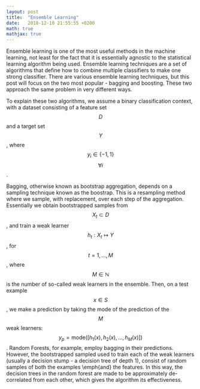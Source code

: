 ```yaml
---
layout: post
title:  "Ensemble Learning"
date:   2018-12-10 21:55:55 +0200
math: true
mathjax: true
---
```


Ensemble learning is one of the most useful methods in the machine learning, not least for the fact that it is essentially agnostic to the statistical learning algorithm being used. Ensemble learning techniques are a set of algorithms that define how to combine multiple classifiers to make one strong classifier. There are various ensemble learning techniques, but this post will focus on the two most popular - bagging and boosting. These two approach the same problem in very different ways.

To explain these two algorithms, we assume a binary classification context, with a dataset consisting of a feature set $$ D $$ and a target set $$ Y $$, where $$ y_i \in \{-1, 1\} $$ $$ \forall i $$.

Bagging, otherwise known as bootstrap aggregation, depends on a sampling technique known as the boostrap. This is a resampling method where we sample, with replacement, over each step of the aggregation. Essentially we obtain bootstrapped samples from $$ X_t \subset D $$, and train a weak learner $$ h_t : X_t \mapsto Y $$, for $$ t = 1, \dots, M $$, where $$ M \in \mathbb{N} $$ is the number of so-called weak learners in the ensemble. Then, on a test example $$ x \in S $$, we make a prediction by taking the mode of the prediction of the $$ M $$ weak learners: $$ y_p = \text{mode}([h_1(x), h_2(x), \dots, h_M(x)]) $$. Random Forests, for example, employ bagging in their predictions. However, the bootstrapped sampled used to train each of the weak learners (usually a decision stump - a decision tree of depth 1), consist of random samples of both the examples \emph{and} the features. In this way, the decision trees in the random forest are made to be approximately de-correlated from each other, which gives the algorithm its effectiveness.
